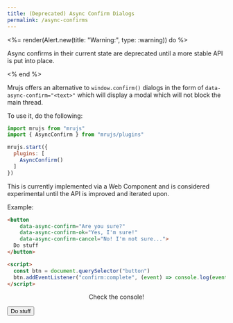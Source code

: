 ```yaml
---
title: (Deprecated) Async Confirm Dialogs
permalink: /async-confirms
---
```


<%= render(Alert.new(title: "Warning:", type: :warning)) do %>
  <p>
    Async confirms in their current state are deprecated until a more
    stable API is put into place.
  </p>
<% end %>

Mrujs offers an alternative to `window.confirm()` dialogs in the form of
`data-async-confirm="<text>"` which will display a modal which will not block the
main thread.

To use it, do the following:

```js
import mrujs from "mrujs"
import { AsyncConfirm } from "mrujs/plugins"

mrujs.start({
  plugins: [
    AsyncConfirm()
  ]
})
```

This is currently implemented via a Web Component and is considered
experimental until the API is improved and iterated upon.

Example:

```html
<button
    data-async-confirm="Are you sure?"
    data-async-confirm-ok="Yes, I'm sure!"
    data-async-confirm-cancel="No! I'm not sure...">
  Do stuff
</button>

<script>
  const btn = document.querySelector("button")
  btn.addEventListener("confirm:complete", (event) => console.log(event.detail.answer))
</script>
```

<p align="middle">
  Check the console!

  <br>

  <button id="example-button" class="btn btn--primary"
          data-async-confirm="Are you sure?"
          data-async-confirm-ok="Yes, I'm sure!"
          data-async-confirm-cancel="No! I'm not sure...">
    Do stuff
  </button>
</p>

<script>
  const btn = document.querySelector("#example-button")
  btn.addEventListener("confirm:complete", (event) => console.log(event.detail.answer))
</script
